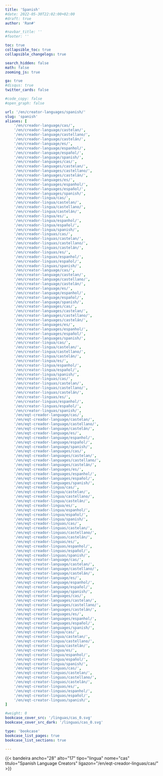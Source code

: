 ```yaml
---
title: 'Spanish'
#date: 2022-05-30T22:02:00+02:00
#draft: true
author: 'Ran#'

#navbar_title: ''
#footer: ''

toc: true
collapsible_toc: true
collapsible_changelogs: true

search_hidden: false
math: false
zooming_js: true

ga: true
#disqus: true
twitter_cards: false

#code_copy: false
#open_graph: false

url: '/en/creator-languages/spanish/'
slug: 'spanish'
aliases: [
    '/en/creador-language/cas/',
    '/en/creador-language/castelan/',
    '/en/creador-language/castellano/',
    '/en/creador-language/castelán/',
    '/en/creador-language/es/',
    '/en/creador-language/espanhol/',
    '/en/creador-language/español/',
    '/en/creador-language/spanish/',
    '/en/creador-languages/cas/',
    '/en/creador-languages/castelan/',
    '/en/creador-languages/castellano/',
    '/en/creador-languages/castelán/',
    '/en/creador-languages/es/',
    '/en/creador-languages/espanhol/',
    '/en/creador-languages/español/',
    '/en/creador-languages/spanish/',
    '/en/creador-lingua/cas/',
    '/en/creador-lingua/castelan/',
    '/en/creador-lingua/castellano/',
    '/en/creador-lingua/castelán/',
    '/en/creador-lingua/es/',
    '/en/creador-lingua/espanhol/',
    '/en/creador-lingua/español/',
    '/en/creador-lingua/spanish/',
    '/en/creador-linguas/cas/',
    '/en/creador-linguas/castelan/',
    '/en/creador-linguas/castellano/',
    '/en/creador-linguas/castelán/',
    '/en/creador-linguas/es/',
    '/en/creador-linguas/espanhol/',
    '/en/creador-linguas/español/',
    '/en/creador-linguas/spanish/',
    '/en/creator-language/cas/',
    '/en/creator-language/castelan/',
    '/en/creator-language/castellano/',
    '/en/creator-language/castelán/',
    '/en/creator-language/es/',
    '/en/creator-language/espanhol/',
    '/en/creator-language/español/',
    '/en/creator-language/spanish/',
    '/en/creator-languages/cas/',
    '/en/creator-languages/castelan/',
    '/en/creator-languages/castellano/',
    '/en/creator-languages/castelán/',
    '/en/creator-languages/es/',
    '/en/creator-languages/espanhol/',
    '/en/creator-languages/español/',
    '/en/creator-languages/spanish/',
    '/en/creator-lingua/cas/',
    '/en/creator-lingua/castelan/',
    '/en/creator-lingua/castellano/',
    '/en/creator-lingua/castelán/',
    '/en/creator-lingua/es/',
    '/en/creator-lingua/espanhol/',
    '/en/creator-lingua/español/',
    '/en/creator-lingua/spanish/',
    '/en/creator-linguas/cas/',
    '/en/creator-linguas/castelan/',
    '/en/creator-linguas/castellano/',
    '/en/creator-linguas/castelán/',
    '/en/creator-linguas/es/',
    '/en/creator-linguas/espanhol/',
    '/en/creator-linguas/español/',
    '/en/creator-linguas/spanish/',
    '/en/eqt-creador-language/cas/',
    '/en/eqt-creador-language/castelan/',
    '/en/eqt-creador-language/castellano/',
    '/en/eqt-creador-language/castelán/',
    '/en/eqt-creador-language/es/',
    '/en/eqt-creador-language/espanhol/',
    '/en/eqt-creador-language/español/',
    '/en/eqt-creador-language/spanish/',
    '/en/eqt-creador-languages/cas/',
    '/en/eqt-creador-languages/castelan/',
    '/en/eqt-creador-languages/castellano/',
    '/en/eqt-creador-languages/castelán/',
    '/en/eqt-creador-languages/es/',
    '/en/eqt-creador-languages/espanhol/',
    '/en/eqt-creador-languages/español/',
    '/en/eqt-creador-languages/spanish/',
    '/en/eqt-creador-lingua/cas/',
    '/en/eqt-creador-lingua/castelan/',
    '/en/eqt-creador-lingua/castellano/',
    '/en/eqt-creador-lingua/castelán/',
    '/en/eqt-creador-lingua/es/',
    '/en/eqt-creador-lingua/espanhol/',
    '/en/eqt-creador-lingua/español/',
    '/en/eqt-creador-lingua/spanish/',
    '/en/eqt-creador-linguas/cas/',
    '/en/eqt-creador-linguas/castelan/',
    '/en/eqt-creador-linguas/castellano/',
    '/en/eqt-creador-linguas/castelán/',
    '/en/eqt-creador-linguas/es/',
    '/en/eqt-creador-linguas/espanhol/',
    '/en/eqt-creador-linguas/español/',
    '/en/eqt-creador-linguas/spanish/',
    '/en/eqt-creator-language/cas/',
    '/en/eqt-creator-language/castelan/',
    '/en/eqt-creator-language/castellano/',
    '/en/eqt-creator-language/castelán/',
    '/en/eqt-creator-language/es/',
    '/en/eqt-creator-language/espanhol/',
    '/en/eqt-creator-language/español/',
    '/en/eqt-creator-language/spanish/',
    '/en/eqt-creator-languages/cas/',
    '/en/eqt-creator-languages/castelan/',
    '/en/eqt-creator-languages/castellano/',
    '/en/eqt-creator-languages/castelán/',
    '/en/eqt-creator-languages/es/',
    '/en/eqt-creator-languages/espanhol/',
    '/en/eqt-creator-languages/español/',
    '/en/eqt-creator-languages/spanish/',
    '/en/eqt-creator-lingua/cas/',
    '/en/eqt-creator-lingua/castelan/',
    '/en/eqt-creator-lingua/castellano/',
    '/en/eqt-creator-lingua/castelán/',
    '/en/eqt-creator-lingua/es/',
    '/en/eqt-creator-lingua/espanhol/',
    '/en/eqt-creator-lingua/español/',
    '/en/eqt-creator-lingua/spanish/',
    '/en/eqt-creator-linguas/cas/',
    '/en/eqt-creator-linguas/castelan/',
    '/en/eqt-creator-linguas/castellano/',
    '/en/eqt-creator-linguas/castelán/',
    '/en/eqt-creator-linguas/es/',
    '/en/eqt-creator-linguas/espanhol/',
    '/en/eqt-creator-linguas/español/',
    '/en/eqt-creator-linguas/spanish/',
]

#weight: 0
bookcase_cover_src: '/linguas/cas_0.svg'
bookcase_cover_src_dark: '/linguas/cas_0.svg'

type: 'bookcase'
bookcase_list_pages: true
bookcase_list_sections: true

---
```


{{< bandeira ancho="28" alto="17" tipo="lingua" nome="cas" titulo="Spanish Language Creators" ligazon="/en/eqt-creador-linguas/cas/" >}}
